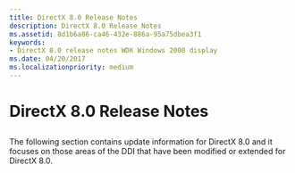 ```yaml
---
title: DirectX 8.0 Release Notes
description: DirectX 8.0 Release Notes
ms.assetid: 8d1b6a86-ca46-432e-886a-95a75dbea3f1
keywords:
- DirectX 8.0 release notes WDK Windows 2000 display
ms.date: 04/20/2017
ms.localizationpriority: medium
---
```


# DirectX 8.0 Release Notes


## <span id="ddk_directx_8_0_release_notes_gg"></span><span id="DDK_DIRECTX_8_0_RELEASE_NOTES_GG"></span>


The following section contains update information for DirectX 8.0 and it focuses on those areas of the DDI that have been modified or extended for DirectX 8.0.

 

 





